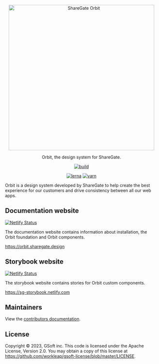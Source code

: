 <p align="center">
    <img alt="ShareGate Orbit" src="https://raw.githubusercontent.com/workleap/sg-orbit/master/assets/orbit-full.svg?sanitize=true" width="480">
</p>

<p align="center">
  Orbit, the design system for ShareGate.
</p>

<p align=center>
    <a href="https://circleci.com/gh/gsoft-inc/sg-orbit/tree/master"><img alt="build" src="https://img.shields.io/circleci/build/github/gsoft-inc/sg-orbit/master"></a>
</p>

<p align=center>
    <a href="https://lerna.js.org"><img alt="lerna" src="https://img.shields.io/badge/maintained%20with-lerna-cc00ff.svg" /></a>
    <a href="https://yarnpkg.com"><img alt="yarn" src="https://img.shields.io/badge/dependencies%20managed%20by-yarn-blue" /></a>
    
</p>

Orbit is a design system developed by ShareGate to help create the best experience for our customers and drive consistency between all our web apps.

## Documentation website

[![Netlify Status](https://api.netlify.com/api/v1/badges/65b52a34-8224-4783-bed2-64ffd05d36af/deploy-status)](https://app.netlify.com/sites/sg-orbit/deploys)

The documentation website contains information about installation, the Orbit foundation and Orbit components.

https://orbit.sharegate.design

## Storybook website

[![Netlify Status](https://api.netlify.com/api/v1/badges/4b420380-aed1-4dc6-b002-6efe7b413025/deploy-status)](https://app.netlify.com/sites/sg-storybook/deploys)

The storybook website contains stories for Orbit custom components.

https://sg-storybook.netlify.com

## Maintainers

View the [contributors documentation](CONTRIBUTING.md).

## License

Copyright © 2023, GSoft inc. This code is licensed under the Apache License, Version 2.0. You may obtain a copy of this license at https://github.com/workleap/gsoft-license/blob/master/LICENSE.

